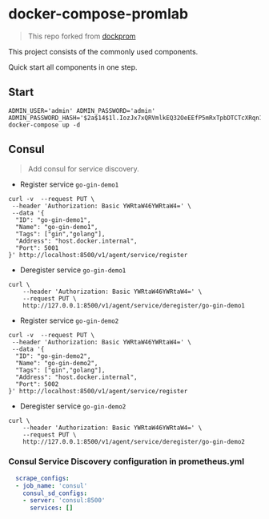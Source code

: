 # docker-compose-promlab

> This repo forked from [dockprom](https://github.com/stefanprodan/dockprom)

This project consists of the commonly used components.

Quick start all components in one step.

## Start

```shell
ADMIN_USER='admin' ADMIN_PASSWORD='admin' ADMIN_PASSWORD_HASH='$2a$14$1l.IozJx7xQRVmlkEQ32OeEEfP5mRxTpbDTCTcXRqn19gXD8YK1pO' docker-compose up -d
```

## Consul

> Add consul for service discovery.

- Register service `go-gin-demo1`

```shell
curl -v  --request PUT \
 --header 'Authorization: Basic YWRtaW46YWRtaW4=' \
 --data '{
  "ID": "go-gin-demo1",
  "Name": "go-gin-demo1",
  "Tags": ["gin","golang"],
  "Address": "host.docker.internal",
  "Port": 5001
}' http://localhost:8500/v1/agent/service/register

```

- Deregister service  `go-gin-demo1`

``` shell
curl \
    --header 'Authorization: Basic YWRtaW46YWRtaW4=' \
    --request PUT \
    http://127.0.0.1:8500/v1/agent/service/deregister/go-gin-demo1

```

- Register service `go-gin-demo2`

```shell
curl -v  --request PUT \
 --header 'Authorization: Basic YWRtaW46YWRtaW4=' \
 --data '{
  "ID": "go-gin-demo2",
  "Name": "go-gin-demo2",
  "Tags": ["gin","golang"],
  "Address": "host.docker.internal",
  "Port": 5002
}' http://localhost:8500/v1/agent/service/register

```

- Deregister service `go-gin-demo2`

``` shell
curl \
    --header 'Authorization: Basic YWRtaW46YWRtaW4=' \
    --request PUT \
    http://127.0.0.1:8500/v1/agent/service/deregister/go-gin-demo2

```

### Consul Service Discovery configuration in prometheus.yml

```yaml
  scrape_configs:
  - job_name: 'consul'
    consul_sd_configs:
    - server: 'consul:8500'
      services: []
```
